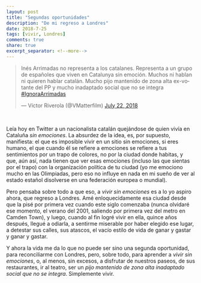 ```yaml
---
layout: post
title: "Segundas oportunidades"
description: "De mi regreso a Londres"
date: 2018-7-25
tags: [vivir, Londres]
comments: true
share: true
excerpt_separator: <!--more-->
---
```


<blockquote class="twitter-tweet" data-lang="en">
<p lang="es" dir="ltr">Inés Arrimadas no representa a los catalanes.
 Representa a un grupo de españoles que viven en Catalunya sin emoción.
 Muchos ni hablan ni quieren hablar catalán. Mucho pijo mantenido de
 zona alta ex-votante del PP y mucho inadaptado social que no se integra
 <a href="https://twitter.com/hashtag/IgnoraArrimadas?src=hash&amp;ref_src=twsrc%5Etfw">
 #IgnoraArrimadas</a></p>&mdash; Víctor Riverola (@VMatterfilm)
 <a href="https://twitter.com/VMatterfilm/status/1020940850786983936?ref_src=twsrc%5Etfw">
 July 22, 2018</a></blockquote>
 <script async src="https://platform.twitter.com/widgets.js" charset="utf-8"></script>

<br/>

Leía hoy en Twitter a un nacionalista catalán quejándose de quien vivía
en Cataluña *sin emociones*. La absurdez de la idea, es, por supuesto,
manifiesta: el que es
  imposible vivir en un sitio sin emociones, si eres humano, el que cuando él
  se refiere a emociones se refiere a tus sentimientos por un trapo de colores,
  no por la ciudad donde habitas, y que, aún así, nada tienen que ver
  esas emociones (incluso las que sientas por el trapo) con la organización
  política de tu ciudad (yo me emociono mucho en las Olimpiadas, pero
    eso no influye en nada en mi sueño de ver al estado estañol disolverse en
    una federación europea o mundial).

<!--more-->

Pero pensaba sobre todo a que eso, a *vivir sin emociones* es a lo
yo aspiro ahora, que regreso a Londres. Amé enloquecidamente esa ciudad
desde que la pisé por primera vez cuando este siglo comenzaba (nunca
  olvidaré ese momento, el verano del 2001, saliendo por primera vez
  del metro en Camden Town), y luego, cuando al fin logré vivir en ella,
  quince años después, llegué a odiarla, a sentirme miserable por haber
  elegido ese lugar, a detestar sus calles, sus atascos, el vacío estilo
  de vida de ganar y gastar y ganar y gastar.

Y ahora la vida me da lo que no puede ser sino una segunda oportunidad,
para reconciliarme con Londres, pero, sobre todo, para aprender a *vivir sin
emociones*, o, al menos, sin excesos, a disfrutar de nuestros paseos,
de sus restaurantes, ir al teatro, ser un *pijo mantenido de zona alta*
*inadaptado social que no se integra*. Simplemente vivir.

